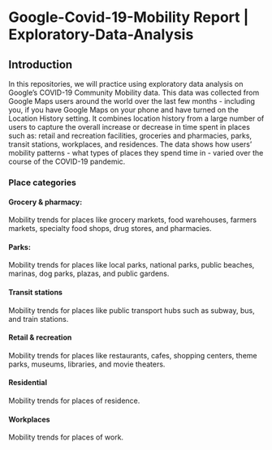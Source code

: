 # Google-Covid-19-Mobility Report | Exploratory-Data-Analysis

## Introduction

In this repositories, we will practice using exploratory data analysis on Google’s COVID-19 Community Mobility data. This data was collected from Google Maps users around the world over the last few months - including you, if you have Google Maps on your phone and have turned on the Location History setting. It combines location history from a large number of users to capture the overall increase or decrease in time spent in places such as: retail and recreation facilities, groceries and pharmacies, parks, transit stations, workplaces, and residences. The data shows how users’ mobility patterns - what types of places they spend time in - varied over the course of the COVID-19 pandemic.

### Place categories
#### Grocery & pharmacy:
Mobility trends for places like grocery markets, food warehouses, farmers markets, specialty food shops, drug stores, and pharmacies.

#### Parks:
Mobility trends for places like local parks, national parks, public beaches, marinas, dog parks, plazas, and public gardens.

#### Transit stations
Mobility trends for places like public transport hubs such as subway, bus, and train stations.

#### Retail & recreation
Mobility trends for places like restaurants, cafes, shopping centers, theme parks, museums, libraries, and movie theaters.

#### Residential
Mobility trends for places of residence.

#### Workplaces
Mobility trends for places of work.
